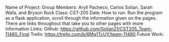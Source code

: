 Name of Project: 
Group Members: Aryll Pacheco, Carlos Solian, Sarah Wafa, and Bryson Ruck
Class: CST-205 
Date:
How to run: Run the program as a flask application, scroll through the information given on the pages. There are links throughout that take you to other pages with more information
Links: 
  Github: https://github.com/Solian21/CST205_Team-11480_Final
  Trello: https://trello.com/b/6Mq1TcUY/team-11480 
Future Work: 
